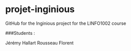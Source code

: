 # projet-inginious

GitHub for the Inginious project for the LINFO1002 course

###Students :

Jérémy Hallart
Rousseau Florent
